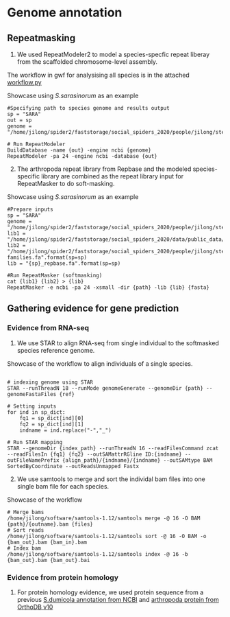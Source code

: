 # Genome annotation

## Repeatmasking
1. We used RepeatModeler2 to model a species-specfic repeat liberay from the scaffolded chromosome-level assembly.

The workflow in gwf for analysising all species is in the attached [workflow.py](https://github.com/Jilong-Jerome/sociality-in-spiders-dead-end/blob/main/Genome_Assembly/hifiasm/workflow.py)

Showcase using *S.sarasinorum* as an example
```
#Specifying path to species genome and results output 
sp = "SARA"
out = sp
genome = "/home/jilong/spider2/faststorage/social_spiders_2020/people/jilong/steps/3D_dna/final_3d/{sp}/{sp}_hifi_hic_scaffolded_trim.fa".format(sp=sp)

# Run RepeatModeler
BuildDatabase -name {out} -engine ncbi {genome}
RepeatModeler -pa 24 -engine ncbi -database {out}
```
2. The arthropoda repeat library from Repbase and the modeled species-specific library are combined as the repeat library input for RepeatMasker to do soft-masking.

Showcase using *S.sarasinorum* as an example
```
#Prepare inputs
sp = "SARA"
genome = "/home/jilong/spider2/faststorage/social_spiders_2020/people/jilong/steps/3D_dna/final_3d/{sp}/{sp}_hifi_hic_scaffolded_trim.fa".format(sp=sp)
lib1 = "/home/jilong/spider2/faststorage/social_spiders_2020/data/public_data/repbase/repbase_arthropoda.fa"
lib2 = "/home/jilong/spider2/faststorage/social_spiders_2020/people/jilong/steps/full_annotation/{sp}/repeat_masker/model/{sp}-families.fa".format(sp=sp)
lib = "{sp}_repbase.fa".format(sp=sp)

#Run RepeatMasker (softmasking)
cat {lib1} {lib2} > {lib}
RepeatMasker -e ncbi -pa 24 -xsmall -dir {path} -lib {lib} {fasta}
```
## Gathering evidence for gene prediction

### Evidence from RNA-seq

1. We use STAR to align RNA-seq from single individual to the softmasked species reference genome.

Showcase of the workflow to align individuals of a single species.
```

# indexing genome using STAR
STAR --runThreadN 18 --runMode genomeGenerate --genomeDir {path} --genomeFastaFiles {ref}

# Setting inputs
for ind in sp_dict: 
    fq1 = sp_dict[ind][0] 
    fq2 = sp_dict[ind][1] 
    indname = ind.replace("-","_") 

# Run STAR mapping
STAR --genomeDir {index_path} --runThreadN 16 --readFilesCommand zcat --readFilesIn {fq1} {fq2} --outSAMattrRGline ID:{indname} --outFileNamePrefix {align_path}/{indname}/{indname} --outSAMtype BAM SortedByCoordinate --outReadsUnmapped Fastx
```
2. We use samtools to merge and sort the individal bam files into one single bam file for each species. 

Showcase of the workflow
```
# Merge bams
/home/jilong/software/samtools-1.12/samtools merge -@ 16 -O BAM {path}/{outname}.bam {files}
# Sort reads
/home/jilong/software/samtools-1.12/samtools sort -@ 16 -O BAM -o {bam_out}.bam {bam_in}.bam
# Index bam
/home/jilong/software/samtools-1.12/samtools index -@ 16 -b {bam_out}.bam {bam_out}.bai
```
### Evidence from protein homology
1. For protein homology evidence, we used protein sequence from a previous [S.dumicola annotation from NCBI](https://www.ncbi.nlm.nih.gov/genome/annotation_euk/Stegodyphus_dumicola/100/) and [arthropoda protein from OrthoDB v10](https://academic.oup.com/nar/article/47/D1/D807/5160989)


